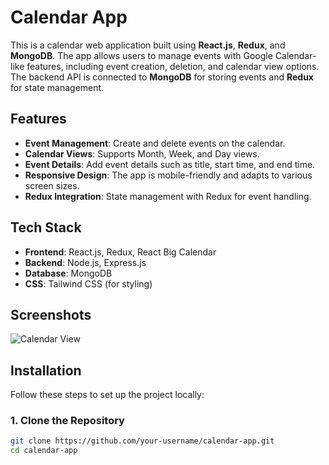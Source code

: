 # Calendar App

This is a calendar web application built using **React.js**, **Redux**, and **MongoDB**. The app allows users to manage events with Google Calendar-like features, including event creation, deletion, and calendar view options. The backend API is connected to **MongoDB** for storing events and **Redux** for state management.

## Features

- **Event Management**: Create and delete events on the calendar.
- **Calendar Views**: Supports Month, Week, and Day views.
- **Event Details**: Add event details such as title, start time, and end time.
- **Responsive Design**: The app is mobile-friendly and adapts to various screen sizes.
- **Redux Integration**: State management with Redux for event handling.

## Tech Stack

- **Frontend**: React.js, Redux, React Big Calendar
- **Backend**: Node.js, Express.js
- **Database**: MongoDB
- **CSS**: Tailwind CSS (for styling)

## Screenshots

![Calendar View](https://via.placeholder.com/800x400.png?text=Calendar+View)

## Installation

Follow these steps to set up the project locally:

### 1. Clone the Repository

```bash
git clone https://github.com/your-username/calendar-app.git
cd calendar-app
